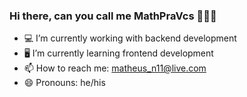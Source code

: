 ### Hi there, can you call me MathPraVcs 🤷‍♂👋

- 💻 I’m currently working with backend development
- 🖥 I’m currently learning frontend development
- 📫 How to reach me: matheus_n11@live.com
- 😄 Pronouns: he/his
